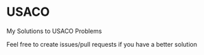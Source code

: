 # USACO
My Solutions to USACO Problems

Feel free to create issues/pull requests if you have a better solution
